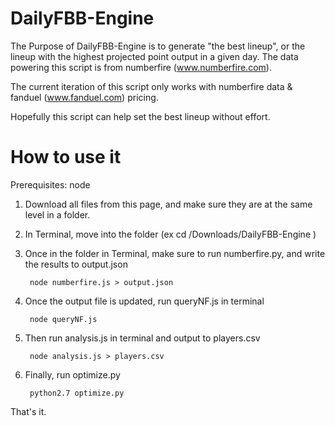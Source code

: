 # DailyFBB-Engine

The Purpose of DailyFBB-Engine is to generate "the best lineup", or the lineup with the highest projected point output in a given day. 
The data powering this script is from numberfire (www.numberfire.com).

The current iteration of this script only works with numberfire data & fanduel (www.fanduel.com) pricing. 

Hopefully this script can help set the best lineup without effort.

# How to use it

Prerequisites:
	node

1) Download all files from this page, and make sure they are at the same level in a folder.

2) In Terminal, move into the folder (ex cd /Downloads/DailyFBB-Engine )

3) Once in the folder in Terminal, make sure to run numberfire.py, and write the results to output.json

		node numberfire.js > output.json
		
4) Once the output file is updated, run queryNF.js in terminal

		node queryNF.js
		
5) Then run analysis.js in terminal and output to players.csv

		node analysis.js > players.csv
6) Finally, run optimize.py

		python2.7 optimize.py

That's it.


  
  

